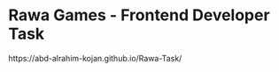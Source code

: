 <h1>Rawa Games - Frontend Developer Task</h1>
<p>https://abd-alrahim-kojan.github.io/Rawa-Task/</p>
